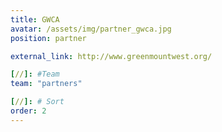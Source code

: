 ```yaml
---
title: GWCA
avatar: /assets/img/partner_gwca.jpg
position: partner

external_link: http://www.greenmountwest.org/

[//]: #Team
team: "partners"

[//]: # Sort
order: 2
---
```

